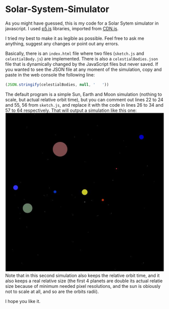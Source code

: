 # Solar-System-Simulator

As you might have guessed, this is my code for a Solar Sytem simulator in javascript.
I used [p5.js](p5js.org) libraries, imported from [CDN.js](cdnjs.com/libraries/p5.js).

I tried my best to make it as legible as possible. Feel free to ask me anything, suggest any changes or point out any errors.

Basically, there is an ``index.html`` file where two files (``sketch.js`` and ``celestialBody.js``) are implemented. There is also a ``celestialBodies.json`` file that is dynamically changed by the JavaScript files but never saved. If you wanted to see the JSON file at any moment of the simulation, copy and paste in the web console the following line:

``` javascript
(JSON.stringify(celestialBodies, null, '   '))
```

The default program is a simple Sun, Earth and Moon simulation (nothing to scale, but actual relative orbit time), but you can comment out lines 22 to 24 and 55, 56 from ``sketch.js``, and replace it with the code in lines 26 to 34 and 57 to 64 respectively. That will output a simulation like this one:
![9 Planets](9Planets.JPG)
Note that in this second simulation also keeps the relative orbit time, and it also keeps a real relative size (the first 4 planets are double its actual relatie size because of minimum needed pixel resolutions, and the sun is obiously not to scale at all, and so are the orbits radii).

I hope you like it.

